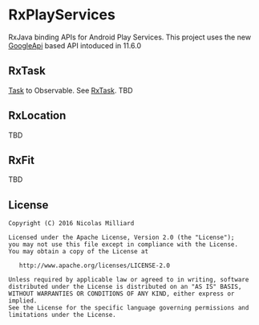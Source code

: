 RxPlayServices
=========

RxJava binding APIs for Android Play Services.
This project uses the new [GoogleApi][googleapi] based API intoduced in 11.6.0

RxTask
--------

[Task][task] to Observable. See [RxTask][rxtask].
TBD


RxLocation
--------

TBD

RxFit
--------

TBD

License
-------

    Copyright (C) 2016 Nicolas Milliard

    Licensed under the Apache License, Version 2.0 (the "License");
    you may not use this file except in compliance with the License.
    You may obtain a copy of the License at

       http://www.apache.org/licenses/LICENSE-2.0

    Unless required by applicable law or agreed to in writing, software
    distributed under the License is distributed on an "AS IS" BASIS,
    WITHOUT WARRANTIES OR CONDITIONS OF ANY KIND, either express or implied.
    See the License for the specific language governing permissions and
    limitations under the License.

 [googleapi]: https://android-developers.googleblog.com/2017/11/moving-past-googleapiclient_21.html
 [task]: https://developers.google.com/android/guides/tasks
 [rxtask]: https://github.com/niqo01/RxPlayServices/blob/master/rx-task/src/main/java/com/nicolasmilliard/rxtask/RxTask.kt
